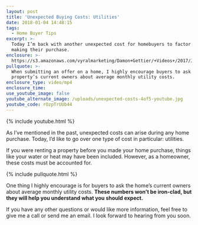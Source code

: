 ```yaml
---
layout: post
title: 'Unexpected Buying Costs: Utilities'
date: 2018-01-04 14:48:15
tags:
  - Home Buyer Tips
excerpt: >-
  Today I’m back with another unexpected cost for homebuyers to factor in when
  making their purchase.
enclosure: >-
  https://s3.amazonaws.com/vyralmarketing/Damon+Gettier/+Videos+/2017/January/Roanoke+Real+Estate+Agent-+Unexpected+Buying+Costs-+Utilities.mp4
pullquote: >-
  When submitting an offer on a home, I highly encourage buyers to ask the
  property’s current owners about average monthly utility costs.
enclosure_type: video/mp4
enclosure_time:
use_youtube_image: false
youtube_alternate_image: /uploads/unexpected-costs-4of5-youtube.jpg
youtube_code: rOzpTrUUb44
---
```



{% include youtube.html %}

As I’ve mentioned in the past, unexpected costs can arise during any home purchase. Today, I’d like to go over one type of cost in particular: utilities.

If you were renting a property before you made your home purchase, things like your water or heat may have been included. However, as a homeowner, these costs must be accounted for.

{% include pullquote.html %}

One thing I highly encourage is for buyers to ask the home’s current owners about average monthly utility costs. **These numbers won’t be iron-clad, but they will help you understand what you should expect.**

If you have any other questions or would like more information, feel free to give me a call or send me an email. I look forward to hearing from you soon.